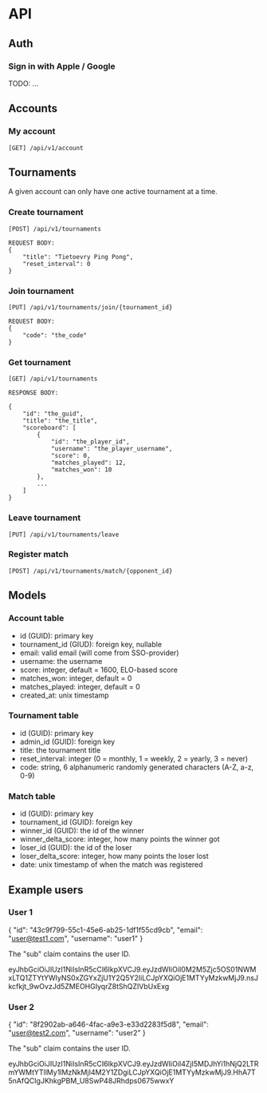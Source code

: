 # API

## Auth

### Sign in with Apple / Google

TODO: ...

## Accounts

### My account

```
[GET] /api/v1/account
```

## Tournaments

A given account can only have one active tournament at a time.

### Create tournament

```
[POST] /api/v1/tournaments

REQUEST BODY:
{
    "title": "Tietoevry Ping Pong",
    "reset_interval": 0
}
```

### Join tournament

```
[PUT] /api/v1/tournaments/join/{tournament_id}

REQUEST BODY:
{
    "code": "the_code"
}
```

### Get tournament

```
[GET] /api/v1/tournaments

RESPONSE BODY:

{
    "id": "the_guid",
    "title": "the_title",
    "scoreboard": [
        {
            "id": "the_player_id",
            "username": "the_player_username",
            "score": 0,
            "matches_played": 12,
            "matches_won": 10
        },
        ...
    ]
}
```

### Leave tournament

```
[PUT] /api/v1/tournaments/leave
```

### Register match

```
[POST] /api/v1/tournaments/match/{opponent_id}
```

## Models

### Account table

* id (GUID): primary key
* tournament_id (GIUD): foreign key, nullable
* email: valid email (will come from SSO-provider)
* username: the username
* score: integer, default = 1600, ELO-based score
* matches_won: integer, default = 0
* matches_played: integer, default = 0
* created_at: unix timestamp

### Tournament table

* id (GUID): primary key
* admin_id (GUID): foreign key
* title: the tournament title
* reset_interval: integer (0 = monthly, 1 = weekly, 2 = yearly, 3 = never)
* code: string, 6 alphanumeric randomly generated characters (A-Z, a-z, 0-9)

### Match table

* id (GUID): primary key
* tournament_id (GUID): foreign key
* winner_id (GUID): the id of the winner
* winner_delta_score: integer, how many points the winner got
* loser_id (GUID): the id of the loser
* loser_delta_score: integer, how many points the loser lost
* date: unix timestamp of when the match was registered

## Example users

### User 1

{
    "id": "43c9f799-55c1-45e6-ab25-1df1f55cd9cb",
    "email": "user@test1.com",
    "username": "user1"
}

The "sub" claim contains the user ID.

eyJhbGciOiJIUzI1NiIsInR5cCI6IkpXVCJ9.eyJzdWIiOiI0M2M5Zjc5OS01NWMxLTQ1ZTYtYWIyNS0xZGYxZjU1Y2Q5Y2IiLCJpYXQiOjE1MTYyMzkwMjJ9.nsJkcfkjt_9wOvzJd5ZMEOHGIyqrZ8tShQZIVbUxExg 

### User 2

{
    "id": "8f2902ab-a646-4fac-a9e3-e33d2283f5d8",
    "email": "user@test2.com",
    "username": "user2"
}

The "sub" claim contains the user ID.

eyJhbGciOiJIUzI1NiIsInR5cCI6IkpXVCJ9.eyJzdWIiOiI4ZjI5MDJhYi1hNjQ2LTRmYWMtYTllMy1lMzNkMjI4M2Y1ZDgiLCJpYXQiOjE1MTYyMzkwMjJ9.HhA7T5nAfQCIgJKhkgPBM_U8SwP48JRhdps0675wwxY

